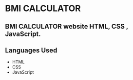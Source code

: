 # BMI CALCULATOR
## BMI CALCULATOR website  HTML, CSS , JavaScript.


## Languages Used
<ul>
  <li>
    HTML
  </li>
  <li> 
    CSS
  </li>
   <li> 
   JavaScript
  </li>

